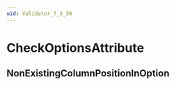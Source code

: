 ```yaml
---
uid: Validator_7_3_30
---
```


# CheckOptionsAttribute

## NonExistingColumnPositionInOption

<!-- Description, Properties, ... sections are auto-generated. -->
<!-- REPLACE ME AUTO-GENERATION -->

<!-- Uncomment to add extra details -->
<!--### Details-->

<!-- Uncomment to add example code -->
<!--### Example code-->
